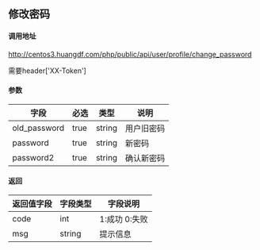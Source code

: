 ## 修改密码

#### 调用地址

http://centos3.huangdf.com/php/public/api/user/profile/change_password

需要header['XX-Token']

#### 参数

|字段|必选|类型|说明|
|----|----|----|----|
|old_password|true|string|用户旧密码|
|password|true|string|新密码|
|password2|true|string|确认新密码|

#### 返回

|返回值字段|字段类型|字段说明|
|----------|--------|--------|
|code|int|1:成功 0:失败|
|msg|string|提示信息|